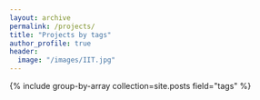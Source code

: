 ```yaml
---
layout: archive
permalink: /projects/
title: "Projects by tags"
author_profile: true
header:
  image: "/images/IIT.jpg"
---
```


{% include group-by-array collection=site.posts field="tags" %}

<!-- {% for tag in group_names %}
  {% assign posts = group_items[forloop.index0] %}
  <h2 id="{{ tag | slugify }}" class="archive__subtitle">{{ tag }}</h2>
  {% for post in posts %}
    {% include archive-single.html %}
  {% endfor %}
{% endfor %} -->